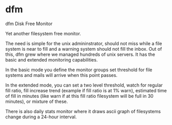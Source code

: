 dfm
===

dfm Disk Free Monitor

Yet another filesystem free monitor.

The need is simple for the unix admininstrator, should not miss while a file system is near to fill and a warning system should not fill the inbox. 
Out of this, dfm grew where we managed hundreds of unix servers. It has the basic and extended monitoring capabilities. 

In the basic mode you define the monitor groups set threshold for file systems and mails will arrive when this point passes. 

In the extended mode, you can set a two level threshold, watch for regular fill ratio, fill increase trend (example if fill ratio is at 1% warn),
estimated time of fill in minutes (like warn if at this fill ratio filesystem will be full in 30 minutes), or mixture of these.

There is also daily stats monitor where it draws ascii graph of filesystems change during a 24-hour interval. 
